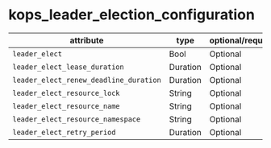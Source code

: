 # kops_leader_election_configuration

| attribute | type | optional/required | computed |
| --- | --- | --- | --- |
| `leader_elect` | Bool | Optional |  |
| `leader_elect_lease_duration` | Duration | Optional |  |
| `leader_elect_renew_deadline_duration` | Duration | Optional |  |
| `leader_elect_resource_lock` | String | Optional |  |
| `leader_elect_resource_name` | String | Optional |  |
| `leader_elect_resource_namespace` | String | Optional |  |
| `leader_elect_retry_period` | Duration | Optional |  |
